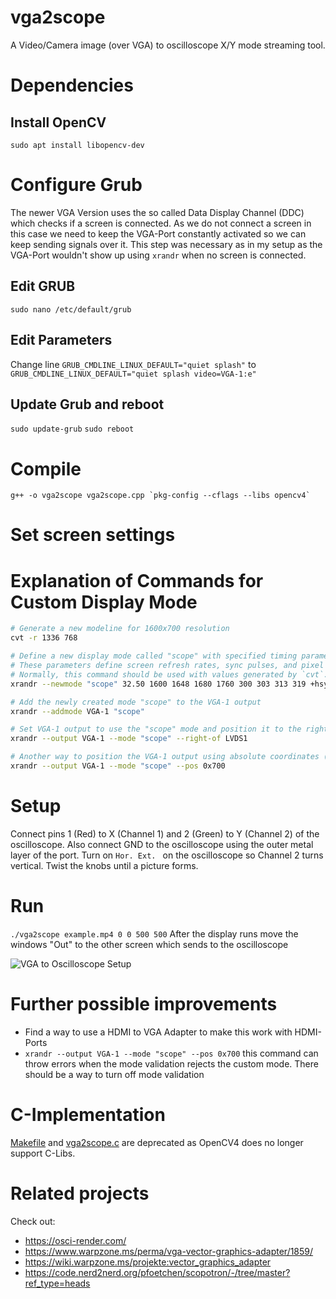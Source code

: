 # vga2scope
A Video/Camera image (over VGA) to oscilloscope X/Y mode streaming tool.

# Dependencies
## Install OpenCV
``` sudo apt install libopencv-dev ```

# Configure Grub

The newer VGA Version uses the so called Data Display Channel (DDC) which checks if a screen is connected. As we do not connect a screen in this case we need to keep the VGA-Port constantly activated so we can keep sending signals over it.
This step was necessary as in my setup as the VGA-Port wouldn't show up using ```xrandr``` when no screen is connected.

## Edit GRUB 
``` sudo nano /etc/default/grub ``` 
## Edit Parameters
Change line ``` GRUB_CMDLINE_LINUX_DEFAULT="quiet splash" ``` to ``` GRUB_CMDLINE_LINUX_DEFAULT="quiet splash video=VGA-1:e"``` 
## Update Grub and reboot
``` sudo update-grub ```
``` sudo reboot ```

# Compile
``` g++ -o vga2scope vga2scope.cpp `pkg-config --cflags --libs opencv4` ```

# Set screen settings

# Explanation of Commands for Custom Display Mode

```bash
# Generate a new modeline for 1600x700 resolution
cvt -r 1336 768

# Define a new display mode called "scope" with specified timing parameters
# These parameters define screen refresh rates, sync pulses, and pixel clock.
# Normally, this command should be used with values generated by `cvt`.
xrandr --newmode "scope" 32.50 1600 1648 1680 1760 300 303 313 319 +hsync -vsync

# Add the newly created mode "scope" to the VGA-1 output
xrandr --addmode VGA-1 "scope"

# Set VGA-1 output to use the "scope" mode and position it to the right of the LVDS1 display (or whatever your standard display is) 
xrandr --output VGA-1 --mode "scope" --right-of LVDS1

# Another way to position the VGA-1 output using absolute coordinates (placing it at X:0, Y:700)
xrandr --output VGA-1 --mode "scope" --pos 0x700
```

# Setup
Connect pins 1 (Red) to X (Channel 1) and 2 (Green) to Y (Channel 2) of the oscilloscope.
Also connect GND to the oscilloscope using the outer metal layer of the port. Turn on ```Hor. Ext. ``` on the oscilloscope so Channel 2 turns vertical. Twist the knobs until a picture forms.

# Run
``` ./vga2scope example.mp4 0 0 500 500 ```
After the display runs move the windows "Out" to the other screen which sends to the oscilloscope

![VGA to Oscilloscope Setup](https://github.com/ands/vga2scope/raw/master/setup.jpg)

# Further possible improvements
- Find a way to use a HDMI to VGA Adapter to make this work with HDMI-Ports
- ``` xrandr --output VGA-1 --mode "scope" --pos 0x700 ``` this command can throw errors when the mode validation rejects the custom mode. There should be a way to turn off mode validation

# C-Implementation
[Makefile](makefile) and [vga2scope.c](vga2scope.c) are deprecated as OpenCV4 does no longer support C-Libs.

# Related projects 
Check out:
- https://osci-render.com/
- https://www.warpzone.ms/perma/vga-vector-graphics-adapter/1859/
- https://wiki.warpzone.ms/projekte:vector_graphics_adapter
- https://code.nerd2nerd.org/pfoetchen/scopotron/-/tree/master?ref_type=heads
